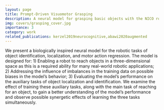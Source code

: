```yaml
---
layout: page
title: Prompt-Driven Visuomotor Grasping
description: A neural model for grasping basic objects with the NICO robot. The initial and target images are fed into the model, along with the shape, color and position of the object to be grasped, and where it should be placed.
img: covers/grasping_cover.jpg
importance: 3
category: work
related_publications: kerzel2019neurocognitive,abawi2020augmented
---
```


We present a biologically inspired neural model for the robotic tasks of object identification, localization, and motor action regression. The model is designed for: 1) Enabling a robot to reach objects in a three-dimensional space as this is a required ability for many real-world robotic applications; 2) Addressing the influence of imbalances in the training data on possible biases in the model’s behavior; 3) Evaluating the model’s performance on the auxiliary tasks of object localization and identification. We examine the effect of training these auxiliary tasks, along with the main task of reaching for an object, to gain a better understanding of the model’s performance and observe possible synergetic effects of learning the three tasks simultaneously.
